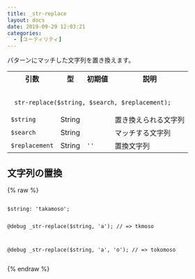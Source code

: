 ```yaml
---
title: _str-replace
layout: docs
date: 2019-09-29 12:03:21
categories:
  - [ユーティリティ]
---
```


パターンにマッチした文字列を置き換えます。

<table>
  <tr>
    <th>引数</th>
    <th>型</th>
    <th>初期値</th>
    <th>説明</th>
  </tr>
  <tr>
    <td colspan="4">
      <pre class="language-scss"><code>
_str-replace($string, $search, $replacement);
</code></pre>
    </td>
  </tr>
  <tr>
    <td><code>$string</code></td>
    <td>String</td>
    <td></td>
    <td>置き換えられる文字列</td>
  </tr>
  <tr>
    <td><code>$search</code></td>
    <td>String</td>
    <td></td>
    <td>マッチする文字列</td>
  </tr>
  <tr>
    <td><code>$replacement</code></td>
    <td>String</td>
    <td><code class="language-scss">''</code></td>
    <td>置換文字列</td>
  </tr>
</table>

## 文字列の置換

<div class="c demo">
  <div class="code">
    {% raw %}
      <pre class="language-scss"><code>
$string: 'takamoso';

@debug _str-replace($string, 'a');
// => tkmoso

@debug _str-replace($string, 'a', 'o');
// => tokomoso
</code></pre>
    {% endraw %}
  </div>
</div>